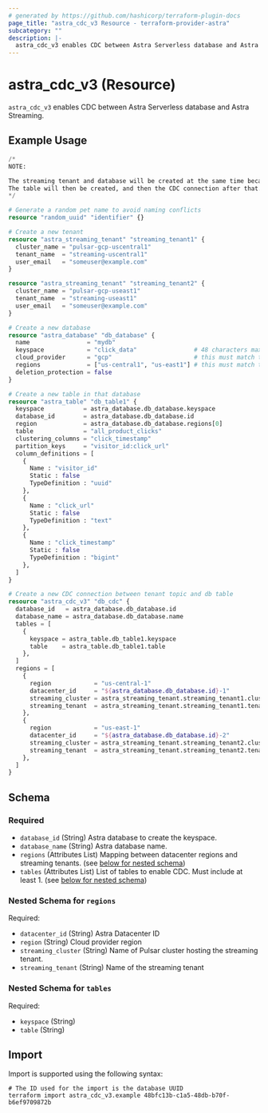 ```yaml
---
# generated by https://github.com/hashicorp/terraform-plugin-docs
page_title: "astra_cdc_v3 Resource - terraform-provider-astra"
subcategory: ""
description: |-
  astra_cdc_v3 enables CDC between Astra Serverless database and Astra Streaming.
---
```


# astra_cdc_v3 (Resource)

`astra_cdc_v3` enables CDC between Astra Serverless database and Astra Streaming.

## Example Usage

```terraform
/*
NOTE:

The streaming tenant and database will be created at the same time because they have no dependent resources in the flow.
The table will then be created, and then the CDC connection after that. This all follows terraform dependency rules.
*/

# Generate a random pet name to avoid naming conflicts
resource "random_uuid" "identifier" {}

# Create a new tenant
resource "astra_streaming_tenant" "streaming_tenant1" {
  cluster_name = "pulsar-gcp-uscentral1"
  tenant_name  = "streaming-uscentral1"
  user_email   = "someuser@example.com"
}

resource "astra_streaming_tenant" "streaming_tenant2" {
  cluster_name = "pulsar-gcp-useast1"
  tenant_name  = "streaming-useast1"
  user_email   = "someuser@example.com"
}

# Create a new database
resource "astra_database" "db_database" {
  name                = "mydb"
  keyspace            = "click_data"                # 48 characters max
  cloud_provider      = "gcp"                       # this must match the cloud_provider of the streaming tenants
  regions             = ["us-central1", "us-east1"] # this must match the regions of the streaming tenants
  deletion_protection = false
}

# Create a new table in that database
resource "astra_table" "db_table1" {
  keyspace           = astra_database.db_database.keyspace
  database_id        = astra_database.db_database.id
  region             = astra_database.db_database.regions[0]
  table              = "all_product_clicks"
  clustering_columns = "click_timestamp"
  partition_keys     = "visitor_id:click_url"
  column_definitions = [
    {
      Name : "visitor_id"
      Static : false
      TypeDefinition : "uuid"
    },
    {
      Name : "click_url"
      Static : false
      TypeDefinition : "text"
    },
    {
      Name : "click_timestamp"
      Static : false
      TypeDefinition : "bigint"
    },
  ]
}

# Create a new CDC connection between tenant topic and db table
resource "astra_cdc_v3" "db_cdc" {
  database_id   = astra_database.db_database.id
  database_name = astra_database.db_database.name
  tables = [
    {
      keyspace = astra_table.db_table1.keyspace
      table    = astra_table.db_table1.table
    },
  ]
  regions = [
    {
      region            = "us-central-1"
      datacenter_id     = "${astra_database.db_database.id}-1"
      streaming_cluster = astra_streaming_tenant.streaming_tenant1.cluster_name
      streaming_tenant  = astra_streaming_tenant.streaming_tenant1.tenant_name
    },
    {
      region            = "us-east-1"
      datacenter_id     = "${astra_database.db_database.id}-2"
      streaming_cluster = astra_streaming_tenant.streaming_tenant2.cluster_name
      streaming_tenant  = astra_streaming_tenant.streaming_tenant2.tenant_name
    },
  ]
}
```

<!-- schema generated by tfplugindocs -->
## Schema

### Required

- `database_id` (String) Astra database to create the keyspace.
- `database_name` (String) Astra database name.
- `regions` (Attributes List) Mapping between datacenter regions and streaming tenants. (see [below for nested schema](#nestedatt--regions))
- `tables` (Attributes List) List of tables to enable CDC.  Must include at least 1. (see [below for nested schema](#nestedatt--tables))

<a id="nestedatt--regions"></a>
### Nested Schema for `regions`

Required:

- `datacenter_id` (String) Astra Datacenter ID
- `region` (String) Cloud provider region
- `streaming_cluster` (String) Name of Pulsar cluster hosting the streaming tenant.
- `streaming_tenant` (String) Name of the streaming tenant


<a id="nestedatt--tables"></a>
### Nested Schema for `tables`

Required:

- `keyspace` (String)
- `table` (String)

## Import

Import is supported using the following syntax:

```shell
# The ID used for the import is the database UUID
terraform import astra_cdc_v3.example 48bfc13b-c1a5-48db-b70f-b6ef9709872b
```
